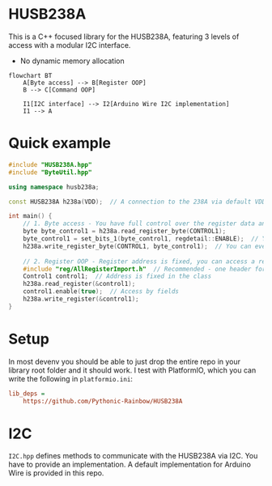 # HUSB238A
This is a C++ focused library for the HUSB238A, featuring 3 levels of access with a modular I2C interface.
* No dynamic memory allocation
```mermaid
flowchart BT
    A[Byte access] --> B[Register OOP]
    B --> C[Command OOP]

    I1[I2C interface] --> I2[Arduino Wire I2C implementation]
    I1 --> A
```

# Quick example
```cpp
#include "HUSB238A.hpp"
#include "ByteUtil.hpp"

using namespace husb238a;

const HUSB238A h238a(VDD);  // A connection to the 238A via default VDD I2C address

int main() {
    // 1. Byte access - You have full control over the register data and address
    byte byte_control1 = h238a.read_register_byte(CONTROL1);
    byte_control1 = set_bits_1(byte_control1, regdetail::ENABLE);  // You can change the entire byte
    h238a.write_register_byte(CONTROL1, byte_control1);  // You can even write it to another address
    
    // 2. Register OOP - Register address is fixed, you can access a register by its fields
    #include "reg/AllRegisterImport.h"  // Recommended - one header for the entire RegOOP layer
    Control1 control1;  // Address is fixed in the class
    h238a.read_register(&control1);
    control1.enable(true);  // Access by fields
    h238a.write_register(&control1);
}
```

# Setup
In most devenv you should be able to just drop the entire repo in your library root folder and it should work.
I test with PlatformIO, which you can write the following in `platformio.ini`:
```ini
lib_deps =
    https://github.com/Pythonic-Rainbow/HUSB238A
```


# I2C
`I2C.hpp` defines methods to communicate with the HUSB238A via I2C.
You have to provide an implementation. A default implementation for Arduino Wire is provided in this repo.